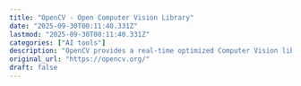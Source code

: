 ```yaml
---
title: "OpenCV - Open Computer Vision Library"
date: "2025-09-30T00:11:40.331Z"
lastmod: "2025-09-30T00:11:40.331Z"
categories: ["AI tools"]
description: "OpenCV provides a real-time optimized Computer Vision library, tools, and hardware. It also supports model execution for Machine Learning (ML) and Artificial Intelligence (AI)."
original_url: "https://opencv.org/"
draft: false
---
```


